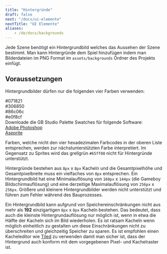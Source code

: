 ```yaml
---
title: "Hintergründe"
draft: false
next: "/docs/ui-elemente"
nextTitle: "UI Elemente"
aliases:
    - /de/docs/backgrounds
---
```


Jede Szene benötigt ein Hintergrundbild welches das Aussehen der Szene bestimmt. Man kann Hintergründe dem Spiel hinzufügen indem man Bilderdateien im PNG Format im `assets/backgrounds` Ordner des Projekts einfügt.

## Voraussetzungen

Hintergrundbilder dürfen nur die folgenden vier Farben verwenden:

<div><div class="Swatch" style="background:#071821;"></div><div class="SwatchLabel">#071821</div></div>
<div><div class="Swatch" style="background:#306850;"></div><div class="SwatchLabel">#306850</div></div>
<div><div class="Swatch" style="background:#86c06c;"></div><div class="SwatchLabel">#86c06c</div></div>
<div><div class="Swatch" style="background:#e0f8cf;"></div><div class="SwatchLabel">#e0f8cf</div></div>

<div class="InfoBox">
Downloade die GB Studio Palette Swatches für folgende Software:<br />
<a href="/assets/swatches/gb-studio-photoshop.aco">Adobe Photoshop</a><br />
<a href="/assets/swatches/gb-studio-aseprite.aseprite">Aseprite</a>
</div>

Farben, welche nicht den vier hexadezimalen Farbcodes in der oberen Liste entsprechen, werden zur nächstunterstützten Farbe interpretiert. Im Gegensatz zu Sprites wird das grellgrün `#65ff00` nicht für Hintergründe unterstützt.

Hintergründe bestehen aus `8px` x `8px` Kacheln und die Gesamtpixelhöhe und Gesamtpixelbreite muss ein vielfaches von `8px` entsprechen. Ein Hintergrundbild hat eine Minimalauflösung von `160px` x `144px` (die Gameboy Bildschirmauflösung) und eine derzeitige Maximalauflösung von `256px` x `256px`. Größere und kleinere Hintergrundbilder werden nicht unterstützt und führen zum Fehler während des Bauprozesses.

Ein Hintergrundbild kann aufgrund von Speichereinschränkungen nicht aus mehr als **192** einzigartigen `8px` x `8px` Kacheln bestehen. Das bedeutet, dass auch die kleinste Hintergrundauflösung nur möglich ist, wenn in etwa die Hälfte der Kacheln sich im Bild wiederholen. Es ist ratsam Kacheln wenn möglich einheitlich zu gestalten um diese Einschränkungen nicht zu überschreiten und gleichzeitig Speicher zu sparen. Es ist empfohlen einen Kacheleditor wie [Tiled](https://www.mapeditor.org/) zu verwenden damit man sicher ist, dass der Hintergrund auch konform mit dem vorgegebenen Pixel- und Kachelraster ist.
